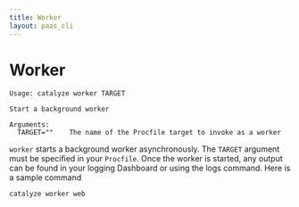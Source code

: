 ```yaml
---
title: Worker
layout: paas_cli
---
```


# Worker

```
Usage: catalyze worker TARGET

Start a background worker

Arguments:
  TARGET=""    The name of the Procfile target to invoke as a worker
```

`worker` starts a background worker asynchronously. The `TARGET` argument must be specified in your `Procfile`. Once the worker is started, any output can be found in your logging Dashboard or using the <a data-unique="Logs">logs</a> command. Here is a sample command

```
catalyze worker web
```
